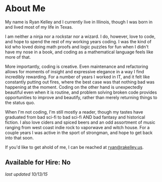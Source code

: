 # About Me

My name is Ryan Kelley and I currently live in Illinois, though I was born in
and lived most of my life in Texas.

I am neither a ninja nor a rockstar nor a wizard. I do, however, love to
code, and hope to spend the rest of my working years coding.  I was the kind of
kid who loved doing math proofs and logic puzzles for fun when I didn't have my
nose in a book, and coding as a mathematical language feels like more of that.

More importantly, coding is creative.  Even maintenance and refactoring allows
for moments of insight and expressive elegance in a way I find incredibly
rewarding.  For a number of years I worked in IT, and it felt like constantly
putting out fires, where the best case was that nothing bad was happening at the
moment. Coding on the other hand is unexpectedly beautiful even when it is
routine, and problem solving broken code provides opportunities to improve and
beautify, rather than merely returning things to the status quo.

When I'm not coding, I'm still mostly a reader, though my tastes have graduated
from bad sci-fi to bad sci-fi AND bad fantasy and historical fiction.  I also 
love ciders and spiced beers and an odd assortment of music ranging from west
coast indie rock to vaporwave and witch house.  For a couple years I was active
in the sport of strongman, and hope to get back into that soon.


If you'd like to get ahold of me, I can be reached at
<ryan@rakelley.us>.


## Available for Hire: No
_last updated 10/13/15_